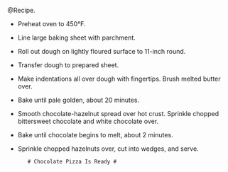 @Recipe.

* Preheat oven to 450°F. 
* Line large baking sheet with parchment. 
* Roll out dough on lightly floured surface to 11-inch round.
* Transfer dough to prepared sheet.
* Make indentations all over dough with fingertips. Brush melted butter over. 
* Bake until pale golden, about 20 minutes.
* Smooth chocolate-hazelnut spread over hot crust. Sprinkle chopped bittersweet chocolate and white chocolate over. 
* Bake until chocolate begins to melt, about 2 minutes. 
* Sprinkle chopped hazelnuts over, cut into wedges, and serve.

         # Chocolate Pizza Is Ready #
